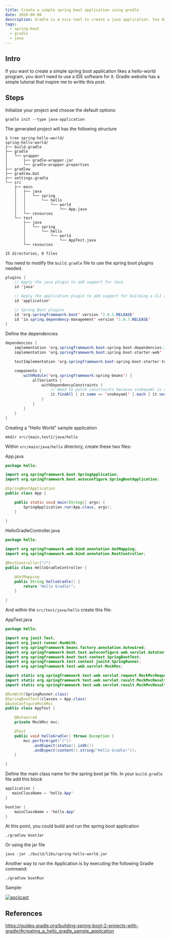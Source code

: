 ```yaml
---
title: Create a simple spring boot application using gradle
date: 2020-06-08
description: Gradle is a nice tool to create a java application. You don't need to use a IDE software in order to create a simple hello world program.
tags:
  - spring-boot
  - gradle
  - java
---
```


## Intro

If you want to create a simple spring boot application likes a hello-world program, you don't need to use a IDE software for it. Gradle website has a simple tutorial that inspire me to writte this post.

## Steps

Initialize your project and choose the default options:

```shell
gradle init --type java-application
```

The generated project will has the following structure

```shell
$ tree spring-hello-world/
spring-hello-world/
├── build.gradle
├── gradle
│   └── wrapper
│       ├── gradle-wrapper.jar
│       └── gradle-wrapper.properties
├── gradlew
├── gradlew.bat
├── settings.gradle
└── src
    ├── main
    │   ├── java
    │   │   └── spring
    │   │       └── hello
    │   │           └── world
    │   │               └── App.java
    │   └── resources
    └── test
        ├── java
        │   └── spring
        │       └── hello
        │           └── world
        │               └── AppTest.java
        └── resources

15 directories, 8 files
```

You need to modify the `build.gradle` file to use the spring boot plugins needed.

```java
plugins {
    // Apply the java plugin to add support for Java
    id 'java'

    // Apply the application plugin to add support for building a CLI application.
    id 'application'

    // Spring Boot plugins
    id 'org.springframework.boot' version '2.0.5.RELEASE'
    id 'io.spring.dependency-management' version '1.0.7.RELEASE'
}
```

Define the dependencies

```java
dependencies {
    implementation 'org.springframework.boot:spring-boot-dependencies:2.0.5.RELEASE'
    implementation 'org.springframework.boot:spring-boot-starter-web'

    testImplementation 'org.springframework.boot:spring-boot-starter-test'

    components {
        withModule('org.springframework:spring-beans') {
            allVariants {
                withDependencyConstraints {
                    // Need to patch constraints because snakeyaml is an optional dependency
                    it.findAll { it.name == 'snakeyaml' }.each { it.version { strictly '1.19' } }
                }
            }
        }
    }
}
```

Creating a "Hello World" sample application

```shell
mkdir src/{main,test}/java/hello
```

Within `src/main/java/hello` directory, create these two files:

App.java

```java
package hello;

import org.springframework.boot.SpringApplication;
import org.springframework.boot.autoconfigure.SpringBootApplication;

@SpringBootApplication
public class App {

    public static void main(String[] args) {
        SpringApplication.run(App.class, args);
    }

}
```

HelloGradleController.java

```java
package hello;

import org.springframework.web.bind.annotation.GetMapping;
import org.springframework.web.bind.annotation.RestController;

@RestController("/")
public class HelloGradleController {

    @GetMapping
    public String helloGradle() {
        return "Hello Gradle!";
    }

}
```

And within the `src/test/java/hello` create this file:

AppTest.java
```java
package hello;

import org.junit.Test;
import org.junit.runner.RunWith;
import org.springframework.beans.factory.annotation.Autowired;
import org.springframework.boot.test.autoconfigure.web.servlet.AutoConfigureMockMvc;
import org.springframework.boot.test.context.SpringBootTest;
import org.springframework.test.context.junit4.SpringRunner;
import org.springframework.test.web.servlet.MockMvc;

import static org.springframework.test.web.servlet.request.MockMvcRequestBuilders.get;
import static org.springframework.test.web.servlet.result.MockMvcResultMatchers.content;
import static org.springframework.test.web.servlet.result.MockMvcResultMatchers.status;

@RunWith(SpringRunner.class)
@SpringBootTest(classes = App.class)
@AutoConfigureMockMvc
public class AppTest {

    @Autowired
    private MockMvc mvc;

    @Test
    public void helloGradle() throws Exception {
        mvc.perform(get("/"))
            .andExpect(status().isOk())
            .andExpect(content().string("Hello Gradle!"));
    }

}
```

Define the main class name for the spring boot jar file. In your `build.gradle` file add this block

```java
application {
   mainClassName = 'hello.App'
}

bootJar {
    mainClassName = 'hello.App'
}
```

At this point, you could build and run the spring boot application

```shell
./gradlew bootJar
```
Or using the jar file
```shell
java -jar ./build/libs/spring-hello-world.jar
```
Another way to run the Application is by executing the following Gradle command:
```shell
./gradlew bootRun
```

Sample:

[![asciicast](https://asciinema.org/a/dWeIbajqy3an00eRqXfpuqslW.svg)](https://asciinema.org/a/dWeIbajqy3an00eRqXfpuqslW)

## References

https://guides.gradle.org/building-spring-boot-2-projects-with-gradle/#creating_a_hello_gradle_sample_application

